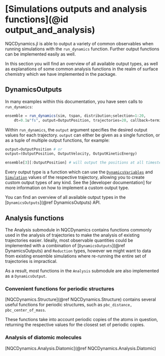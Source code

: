 # [Simulations outputs and analysis functions](@id output_and_analysis)

NQCDynamics.jl is able to output a variety of common observables when running simulations with the `run_dynamics` function. Further output functions can be implemented easily as well. 

In this section you will find an overview of all available output types, as well as explanations of some common analysis functions in the realm of surface chemistry which we have implemented in the package. 

## DynamicsOutputs

In many examples within this documentation, you have seen calls to `run_dynamics`:

```julia
ensemble = run_dynamics(sim, tspan, distribution;selection=1:20,
    dt=0.1u"fs", output=OutputPosition, trajectories=20, callback=terminate)
```

Within `run_dynamics`, the `output` argument specifies the desired output values for each trajectory. `output` can either be given as a single function, or as a tuple of multiple output functions, for example:

```julia
output=OutputPosition # or
output=(OutputPosition, OutputVelocity, OutputKineticEnergy)

ensemble[3][:OutputPosition] # will output the positions at all timesteps in trajectory 3
```

Every output type is a function which can use the [`DynamicsVariables`](@ref) and [`Simulation`](@ref) values of the respective trajectory, allowing you to create custom output types of any kind. See the [developer documentation] for more information on how to implement a custom output type. 

You can find an overview of all available output types in the [`DynamicsOutputs`](@ref DynamicsOutputs) API. 

## Analysis functions

The Analysis submodule in NQCDynamics contains functions commonly used in the analysis of trajectories to make the analysis of existing trajectories easier. 
Ideally, most observable quantities could be implemented with a combination of [`DynamicsOutputs`](@ref DynamicsOutputs) and `Reduction` types, however we might want to data from existing ensemble simulations where re-running the entire set of trajectories is impractical. 

As a result, most functions in the `Analysis` submodule are also implemented as a `DynamicsOutput`. 

### Convenient functions for periodic structures
[NQCDynamics.Structure](@ref NQCDynamics.Structure) contains several useful functions for periodic structures, such as `pbc_distance, pbc_center_of_mass`. 

These functions take into account periodic copies of the atoms in question, returning the respective values for the closest set of periodic copies. 

### Analysis of diatomic molecules
[NQCDynamics.Analysis.Diatomic](@ref NQCDynamics.Analysis.Diatomic) 
